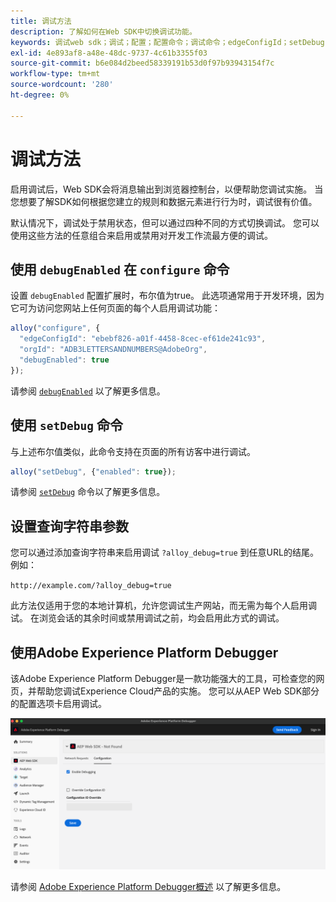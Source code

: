 ```yaml
---
title: 调试方法
description: 了解如何在Web SDK中切换调试功能。
keywords: 调试web sdk；调试；配置；配置命令；调试命令；edgeConfigId；setDebug；debugEnabled；调试；
exl-id: 4e893af8-a48e-48dc-9737-4c61b3355f03
source-git-commit: b6e084d2beed58339191b53d0f97b93943154f7c
workflow-type: tm+mt
source-wordcount: '280'
ht-degree: 0%

---
```


# 调试方法

启用调试后，Web SDK会将消息输出到浏览器控制台，以便帮助您调试实施。 当您想要了解SDK如何根据您建立的规则和数据元素进行行为时，调试很有价值。

默认情况下，调试处于禁用状态，但可以通过四种不同的方式切换调试。 您可以使用这些方法的任意组合来启用或禁用对开发工作流最方便的调试。

## 使用 `debugEnabled` 在 `configure` 命令

设置 `debugEnabled` 配置扩展时，布尔值为true。 此选项通常用于开发环境，因为它可为访问您网站上任何页面的每个人启用调试功能：

```js
alloy("configure", {
  "edgeConfigId": "ebebf826-a01f-4458-8cec-ef61de241c93",
  "orgId": "ADB3LETTERSANDNUMBERS@AdobeOrg",
  "debugEnabled": true
});
```

请参阅 [`debugEnabled`](../commands/configure/debugenabled.md) 以了解更多信息。

## 使用 `setDebug` 命令

与上述布尔值类似，此命令支持在页面的所有访客中进行调试。

```js
alloy("setDebug", {"enabled": true});
```

请参阅 [`setDebug`](../commands/setdebug.md) 命令以了解更多信息。

## 设置查询字符串参数

您可以通过添加查询字符串来启用调试 `?alloy_debug=true` 到任意URL的结尾。 例如：

`http://example.com/?alloy_debug=true`

此方法仅适用于您的本地计算机，允许您调试生产网站，而无需为每个人启用调试。 在浏览会话的其余时间或禁用调试之前，均会启用此方式的调试。

## 使用Adobe Experience Platform Debugger

该Adobe Experience Platform Debugger是一款功能强大的工具，可检查您的网页，并帮助您调试Experience Cloud产品的实施。 您可以从AEP Web SDK部分的配置选项卡启用调试。

![启用调试器](../assets/enable-debugging.png)

请参阅 [Adobe Experience Platform Debugger概述](/help/debugger/home.md) 以了解更多信息。
